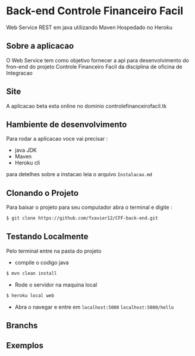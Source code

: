 # Back-end Controle Financeiro Facil

Web Service REST em java utilizando Maven 
Hospedado  no Heroku 
 
## Sobre a aplicacao

O Web Service tem como objetivo fornecer a api para desenvolvimento do fron-end
do projeto Controle Financeiro Facil da disciplina de oficina de Integracao

## Site

A aplicacao beta esta online no dominio controlefinanceirofacil.tk


## Hambiente de desenvolvimento 
Para rodar a aplicacao voce vai precisar :

- java JDK 
- Maven 
- Heroku cli 

para detelhes sobre a instacao leia o arquivo ``Instalacao.md``


## Clonando o Projeto
Para baixar o projeto para seu computador  abra o terminal e digite :
```sh
$ git clone https://github.com/fxavier12/CFF-back-end.git
```
## Testando Localmente 
Pelo terminal entre na pasta do projeto

- compile o codigo java 
```sh
$ mvn clean install
```
- Rode o servidor na maquina local 

```sh
$ heroku local web
```
- Abra o navegar e entre em 
``localhost:5000``
``localhost:5000/hello``

## Branchs

## Exemplos 
